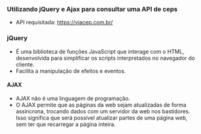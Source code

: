 ### Utilizando jQuery e Ajax para consultar uma API de ceps

- API requisitada: https://viacep.com.br/

### jQuery 
- É uma biblioteca de funções JavaScript que interage com o HTML, desenvolvida para simplificar os scripts interpretados no navegador do cliente.
- Facilita a manipulação de efeitos e eventos.

#### AJAX
- AJAX não é uma linguagem de programação.
- O AJAX permite que as páginas da web sejam atualizadas de forma assíncrona, trocando dados com um servidor da web nos bastidores. Isso significa que será possível atualizar partes de uma página web, sem ter que recarregar a página inteira.



